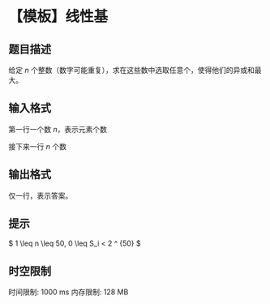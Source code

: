 # 【模板】线性基

## 题目描述

给定 $n$ 个整数（数字可能重复），求在这些数中选取任意个，使得他们的异或和最大。


## 输入格式

第一行一个数 $n$，表示元素个数

接下来一行 $n$ 个数


## 输出格式

仅一行，表示答案。


## 提示

$ 1 \leq n \leq 50, 0 \leq S_i < 2 ^ {50} $


## 时空限制

时间限制: 1000 ms
内存限制: 128 MB
